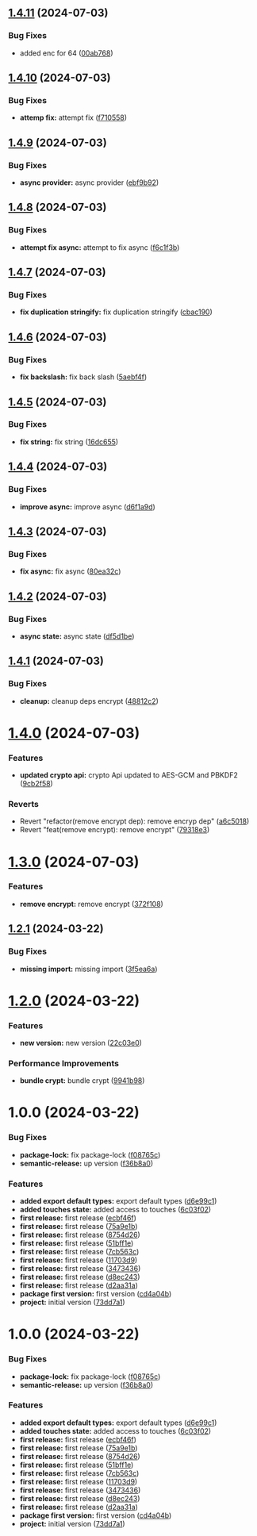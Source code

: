 ## [1.4.11](https://github.com/resourge/vue3-use-authentication/compare/v1.4.10...v1.4.11) (2024-07-03)


### Bug Fixes

* added enc for 64 ([00ab768](https://github.com/resourge/vue3-use-authentication/commit/00ab7680daca1f4b81d84e107cdf6feece4b59b8))

## [1.4.10](https://github.com/resourge/vue3-use-authentication/compare/v1.4.9...v1.4.10) (2024-07-03)


### Bug Fixes

* **attemp fix:** attempt fix ([f710558](https://github.com/resourge/vue3-use-authentication/commit/f710558141b529d155591ae4cac76e9d0122c679))

## [1.4.9](https://github.com/resourge/vue3-use-authentication/compare/v1.4.8...v1.4.9) (2024-07-03)


### Bug Fixes

* **async provider:** async provider ([ebf9b92](https://github.com/resourge/vue3-use-authentication/commit/ebf9b92a32e53d9b972d1fa60b5fa50704853769))

## [1.4.8](https://github.com/resourge/vue3-use-authentication/compare/v1.4.7...v1.4.8) (2024-07-03)


### Bug Fixes

* **attempt fix async:** attempt to fix async ([f6c1f3b](https://github.com/resourge/vue3-use-authentication/commit/f6c1f3be682584113240f4b1587f51d43e0a1c56))

## [1.4.7](https://github.com/resourge/vue3-use-authentication/compare/v1.4.6...v1.4.7) (2024-07-03)


### Bug Fixes

* **fix duplication stringify:** fix duplication stringify ([cbac190](https://github.com/resourge/vue3-use-authentication/commit/cbac190a032d38afac6799943d0d61a10773f450))

## [1.4.6](https://github.com/resourge/vue3-use-authentication/compare/v1.4.5...v1.4.6) (2024-07-03)


### Bug Fixes

* **fix backslash:** fix back slash ([5aebf4f](https://github.com/resourge/vue3-use-authentication/commit/5aebf4fc1c0baadf6e31bbc781f46b9dfbf8b8a4))

## [1.4.5](https://github.com/resourge/vue3-use-authentication/compare/v1.4.4...v1.4.5) (2024-07-03)


### Bug Fixes

* **fix string:** fix string ([16dc655](https://github.com/resourge/vue3-use-authentication/commit/16dc655a1416e864c5bb1ca7b2c9bbb37759439e))

## [1.4.4](https://github.com/resourge/vue3-use-authentication/compare/v1.4.3...v1.4.4) (2024-07-03)


### Bug Fixes

* **improve async:** improve async ([d6f1a9d](https://github.com/resourge/vue3-use-authentication/commit/d6f1a9d74fcc7259dc2f9e18b38178d658cdbce3))

## [1.4.3](https://github.com/resourge/vue3-use-authentication/compare/v1.4.2...v1.4.3) (2024-07-03)


### Bug Fixes

* **fix async:** fix async ([80ea32c](https://github.com/resourge/vue3-use-authentication/commit/80ea32c0e60e5d618a9bd8b7a6866bc39184e786))

## [1.4.2](https://github.com/resourge/vue3-use-authentication/compare/v1.4.1...v1.4.2) (2024-07-03)


### Bug Fixes

* **async state:** async state ([df5d1be](https://github.com/resourge/vue3-use-authentication/commit/df5d1be4826386a1f126dd9e580eabc1aaaa24a6))

## [1.4.1](https://github.com/resourge/vue3-use-authentication/compare/v1.4.0...v1.4.1) (2024-07-03)


### Bug Fixes

* **cleanup:** cleanup deps encrypt ([48812c2](https://github.com/resourge/vue3-use-authentication/commit/48812c2d3c983bb732fb297456a12575dc4fedce))

# [1.4.0](https://github.com/resourge/vue3-use-authentication/compare/v1.3.0...v1.4.0) (2024-07-03)


### Features

* **updated crypto api:** crypto Api updated to AES-GCM and PBKDF2 ([9cb2f58](https://github.com/resourge/vue3-use-authentication/commit/9cb2f58d10f38026283ac10c7c253b0bf5e31a79))


### Reverts

* Revert "refactor(remove encrypt dep): remove encryp dep" ([a6c5018](https://github.com/resourge/vue3-use-authentication/commit/a6c501880b792e824216a0235d7e9ee290097613))
* Revert "feat(remove encrypt): remove encrypt" ([79318e3](https://github.com/resourge/vue3-use-authentication/commit/79318e3e156e6568dd9cbcabefeb9dc3a4dca43d))

# [1.3.0](https://github.com/resourge/vue3-use-authentication/compare/v1.2.1...v1.3.0) (2024-07-03)


### Features

* **remove encrypt:** remove encrypt ([372f108](https://github.com/resourge/vue3-use-authentication/commit/372f1080129f33012b0d39328b0350d873f31ec5))

## [1.2.1](https://github.com/resourge/vue3-use-authentication/compare/v1.2.0...v1.2.1) (2024-03-22)


### Bug Fixes

* **missing import:** missing import ([3f5ea6a](https://github.com/resourge/vue3-use-authentication/commit/3f5ea6a57fee117286864d9fc560d6f27f4a26a2))

# [1.2.0](https://github.com/resourge/vue3-use-authentication/compare/v1.1.2...v1.2.0) (2024-03-22)


### Features

* **new version:** new version ([22c03e0](https://github.com/resourge/vue3-use-authentication/commit/22c03e029c5b7cb2077217ec0c73ec53119dc9f4))


### Performance Improvements

* **bundle crypt:** bundle crypt ([9941b98](https://github.com/resourge/vue3-use-authentication/commit/9941b98387f67a1248e2c8a3a92e50048fbf1627))

# 1.0.0 (2024-03-22)


### Bug Fixes

* **package-lock:** fix package-lock ([f08765c](https://github.com/resourge/vue3-use-authentication/commit/f08765c2b37b3dae80c5b69a6613725815fa4b6b))
* **semantic-release:** up version ([f36b8a0](https://github.com/resourge/vue3-use-authentication/commit/f36b8a062f514f4fd647745a952694043fb3d87f))


### Features

* **added export default types:** export default types ([d6e99c1](https://github.com/resourge/vue3-use-authentication/commit/d6e99c1e6f8e0f9f453a3cf35e93637e5cf40c92))
* **added touches state:** added access to touches ([6c03f02](https://github.com/resourge/vue3-use-authentication/commit/6c03f025cd11b3665df9e08c26aa96ca331ec23a))
* **first release:** first release ([ecbf46f](https://github.com/resourge/vue3-use-authentication/commit/ecbf46f6371a858534ce049947d1af9524a9da10))
* **first release:** first release ([75a9e1b](https://github.com/resourge/vue3-use-authentication/commit/75a9e1ba58002705818aa6c30b1a31a704bbe1ec))
* **first release:** first release ([8754d26](https://github.com/resourge/vue3-use-authentication/commit/8754d264aa2d10b3ef7b4db487b829551b6924cb))
* **first release:** first release ([51bff1e](https://github.com/resourge/vue3-use-authentication/commit/51bff1e6229741b5c54ce3ecb31ff52ac1373a0a))
* **first release:** first release ([7cb563c](https://github.com/resourge/vue3-use-authentication/commit/7cb563cb9c1ff5e5921a38b5548dac8d213a797f))
* **first release:** first release ([11703d9](https://github.com/resourge/vue3-use-authentication/commit/11703d91272be5aeea2ff02d9f7a8e3070e13eba))
* **first release:** first release ([3473436](https://github.com/resourge/vue3-use-authentication/commit/34734368b83efa80612058de8a6b408c920dc6c8))
* **first release:** first release ([d8ec243](https://github.com/resourge/vue3-use-authentication/commit/d8ec243226740b96b1138d2b4782711f754dfb93))
* **first release:** first release ([d2aa31a](https://github.com/resourge/vue3-use-authentication/commit/d2aa31ac9f30c099174e7103ae589b2fdf2b45c8))
* **package first version:** first version ([cd4a04b](https://github.com/resourge/vue3-use-authentication/commit/cd4a04b90c0289067205aee9a4852eecc726062c))
* **project:** initial version ([73dd7a1](https://github.com/resourge/vue3-use-authentication/commit/73dd7a1fb4d2cc4d07d1c34e7d531574a355b46b))

# 1.0.0 (2024-03-22)


### Bug Fixes

* **package-lock:** fix package-lock ([f08765c](https://github.com/resourge/vue3-use-authentication/commit/f08765c2b37b3dae80c5b69a6613725815fa4b6b))
* **semantic-release:** up version ([f36b8a0](https://github.com/resourge/vue3-use-authentication/commit/f36b8a062f514f4fd647745a952694043fb3d87f))


### Features

* **added export default types:** export default types ([d6e99c1](https://github.com/resourge/vue3-use-authentication/commit/d6e99c1e6f8e0f9f453a3cf35e93637e5cf40c92))
* **added touches state:** added access to touches ([6c03f02](https://github.com/resourge/vue3-use-authentication/commit/6c03f025cd11b3665df9e08c26aa96ca331ec23a))
* **first release:** first release ([ecbf46f](https://github.com/resourge/vue3-use-authentication/commit/ecbf46f6371a858534ce049947d1af9524a9da10))
* **first release:** first release ([75a9e1b](https://github.com/resourge/vue3-use-authentication/commit/75a9e1ba58002705818aa6c30b1a31a704bbe1ec))
* **first release:** first release ([8754d26](https://github.com/resourge/vue3-use-authentication/commit/8754d264aa2d10b3ef7b4db487b829551b6924cb))
* **first release:** first release ([51bff1e](https://github.com/resourge/vue3-use-authentication/commit/51bff1e6229741b5c54ce3ecb31ff52ac1373a0a))
* **first release:** first release ([7cb563c](https://github.com/resourge/vue3-use-authentication/commit/7cb563cb9c1ff5e5921a38b5548dac8d213a797f))
* **first release:** first release ([11703d9](https://github.com/resourge/vue3-use-authentication/commit/11703d91272be5aeea2ff02d9f7a8e3070e13eba))
* **first release:** first release ([3473436](https://github.com/resourge/vue3-use-authentication/commit/34734368b83efa80612058de8a6b408c920dc6c8))
* **first release:** first release ([d8ec243](https://github.com/resourge/vue3-use-authentication/commit/d8ec243226740b96b1138d2b4782711f754dfb93))
* **first release:** first release ([d2aa31a](https://github.com/resourge/vue3-use-authentication/commit/d2aa31ac9f30c099174e7103ae589b2fdf2b45c8))
* **package first version:** first version ([cd4a04b](https://github.com/resourge/vue3-use-authentication/commit/cd4a04b90c0289067205aee9a4852eecc726062c))
* **project:** initial version ([73dd7a1](https://github.com/resourge/vue3-use-authentication/commit/73dd7a1fb4d2cc4d07d1c34e7d531574a355b46b))
